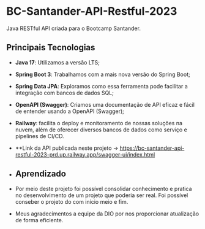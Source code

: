 # BC-Santander-API-Restful-2023

Java RESTful API criada para o Bootcamp Santander.

## Principais Tecnologias
 - **Java 17**: Utilizamos a versão LTS;
 - **Spring Boot 3**: Trabalhamos com a mais nova versão do Spring Boot;
 - **Spring Data JPA**: Exploramos como essa ferramenta pode facilitar a integração com bancos de dados SQL;
 - **OpenAPI (Swagger)**: Criamos uma documentação de API eficaz e fácil de entender usando a OpenAPI (Swagger);
 - **Railway**: facilita o deploy e monitoramento de nossas soluções na nuvem, além de oferecer diversos bancos de dados como serviço e pipelines de CI/CD.
 - **Link da API publicada neste projeto -> https://bc-santander-api-restful-2023-prd.up.railway.app/swagger-ui/index.html

 - ## Aprendizado
 - Por meio deste projeto foi possível consolidar conhecimento e pratica no desenvolvimento de um projeto que poderia ser real. Foi possível conseber o projeto do com início meio e fim.
 - Meus agradecimentos a equipe da DIO por nos proporcionar atualização de forma eficiente.

